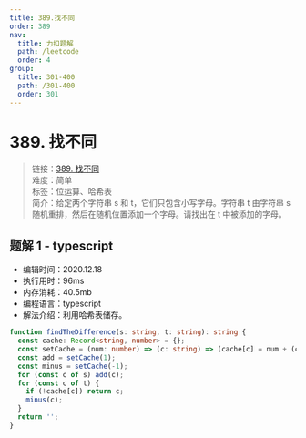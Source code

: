```yaml
---
title: 389.找不同
order: 389
nav:
  title: 力扣题解
  path: /leetcode
  order: 4
group:
  title: 301-400
  path: /301-400
  order: 301
---
```


# 389. 找不同

> 链接：[389. 找不同](https://leetcode-cn.com/problems/find-the-difference/)  
> 难度：简单  
> 标签：位运算、哈希表  
> 简介：给定两个字符串 s 和 t，它们只包含小写字母。字符串 t 由字符串 s 随机重排，然后在随机位置添加一个字母。请找出在 t 中被添加的字母。

## 题解 1 - typescript

- 编辑时间：2020.12.18
- 执行用时：96ms
- 内存消耗：40.5mb
- 编程语言：typescript
- 解法介绍：利用哈希表储存。

```typescript
function findTheDifference(s: string, t: string): string {
  const cache: Record<string, number> = {};
  const setCache = (num: number) => (c: string) => (cache[c] = num + (cache[c] ?? 0));
  const add = setCache(1);
  const minus = setCache(-1);
  for (const c of s) add(c);
  for (const c of t) {
    if (!cache[c]) return c;
    minus(c);
  }
  return '';
}
```
